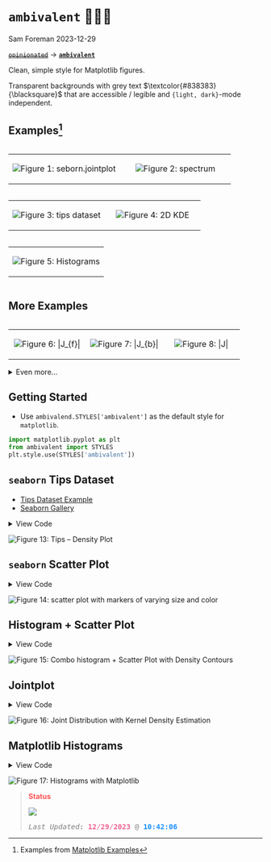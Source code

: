 # `ambivalent` 🤷🏻‍♂️
Sam Foreman
2023-12-29

[~~`opinionated`~~](https://github.com/saforem2/opinionated)
$\longrightarrow$
[**`ambivalent`**](https://github.com/saforem2/ambivalent)

Clean, simple style for Matplotlib figures.

Transparent backgrounds with grey text
$\textcolor{#838383}{\blacksquare}$ that are accessible / legible and
`{light, dark}`-mode independent.

## Examples[^1]

<div class="flex" style="flex-direction:row;">

<div layout-valign="bottom"
style="display: flex; text-align:center; align-items: flex-end;">

<table>
<colgroup>
<col style="width: 50%" />
<col style="width: 50%" />
</colgroup>
<tbody>
<tr class="odd">
<td style="text-align: center;"><div width="50.0%"
data-layout-align="center">
<p><img src="./assets/penguins.svg" id="fig-penguins" class="stretch"
data-fig.extended="false" alt="Figure 1: seborn.jointplot" /></p>
</div></td>
<td style="text-align: center;"><div width="50.0%"
data-layout-align="center">
<p><img src="./assets/spectrum.svg" id="fig-spectrum" class="stretch"
data-fig.extended="false" alt="Figure 2: spectrum" /></p>
</div></td>
</tr>
</tbody>
</table>

</div>

<div layout-valign="bottom"
style="display: flex; text-align:center; align-items: flex-end;">

<table>
<colgroup>
<col style="width: 50%" />
<col style="width: 50%" />
</colgroup>
<tbody>
<tr class="odd">
<td style="text-align: center;"><div width="50.0%"
data-layout-align="center">
<p><img src="./assets/tipde-kde_r.svg" id="fig-tips-kde" class="stretch"
data-fig.extended="false" alt="Figure 3: tips dataset" /></p>
</div></td>
<td style="text-align: center;"><div width="50.0%"
data-layout-align="center">
<p><img src="./assets/kde-2d_r.svg" id="fig-2d-kde" class="stretch"
data-fig.extended="false" alt="Figure 4: 2D KDE" /></p>
</div></td>
</tr>
</tbody>
</table>

</div>

<div style="display: flex; text-align:center;">

<table>
<colgroup>
<col style="width: 100%" />
</colgroup>
<tbody>
<tr class="odd">
<td style="text-align: center;"><div width="100.0%"
data-layout-align="center">
<p><img src="./assets/mpl-hist.svg" id="fig-mpl-hist" class="stretch"
data-fig.extended="false" alt="Figure 5: Histograms" /></p>
</div></td>
</tr>
</tbody>
</table>

</div>

</div>

## More Examples

<div layout-valign="bottom" style="display: flex; text-align:center;">

<table style="width:100%;">
<colgroup>
<col style="width: 33%" />
<col style="width: 33%" />
<col style="width: 33%" />
</colgroup>
<tbody>
<tr class="odd">
<td style="text-align: center;"><div width="33.3%"
data-layout-align="center">
<p><img
src="https://saforem2.github.io/l2hmc-qcd/qmd/l2hmc-2dU1/assets/output_33_22.svg"
id="fig-ridgeplot1" class="stretch" data-fig.extended="false"
alt="Figure 6: |J_{f}|" /></p>
</div></td>
<td style="text-align: center;"><div width="33.3%"
data-layout-align="center">
<p><img
src="https://saforem2.github.io/l2hmc-qcd/qmd/l2hmc-2dU1/assets/output_33_23.svg"
id="fig-ridgeplot2" class="stretch" data-fig.extended="false"
alt="Figure 7: |J_{b}|" /></p>
</div></td>
<td style="text-align: center;"><div width="33.3%"
data-layout-align="center">
<p><img
src="https://saforem2.github.io/l2hmc-qcd/qmd/l2hmc-2dU1/assets/output_33_21.svg"
id="fig-ridgeplot3" class="stretch" data-fig.extended="false"
alt="Figure 8: |J|" /></p>
</div></td>
</tr>
</tbody>
</table>

</div>

<details closed>
<summary>
<italic>Even more…</italic>
</summary>

<div id="fig-chains-dQ" layout-valign="bottom"
style="display: flex; text-align:center;">

<table>
<colgroup>
<col style="width: 100%" />
</colgroup>
<tbody>
<tr class="odd">
<td style="text-align: center;"><div width="100.0%"
data-layout-align="center">
<p><img src="./assets/chains.svg" id="fig-chains" class="stretch"
data-ref-parent="fig-chains-dQ" data-fig.extended="false"
alt="(a) \delta Q_{\mathrm{train}}" /></p>
</div></td>
</tr>
</tbody>
</table>

Figure 9: Figure from [`l2hmc-qcd`
Notebook](https://saforem2.github.io/l2hmc-qcd/qmd/l2hmc-2dU1/l2hmc-2dU1.html#inference)

</div>

### InferenceData

<div id="fig-xeps" style="display: flex; text-align:center;">

<img
src="https://saforem2.github.io/l2hmc-qcd/qmd/l2hmc-2dU1/assets/output_30_68.svg"
class="stretch" />

Figure 10: $\varepsilon_{x}$ during training

</div>

<div id="fig-veps" style="display: flex; text-align:center;">

<img
src="https://saforem2.github.io/l2hmc-qcd/qmd/l2hmc-2dU1/assets/output_30_68.svg"
class="stretch" />

Figure 11: $\varepsilon_{x}$ during training

</div>

<div id="fig-combined-chains" style="display: flex; text-align:center;">

<table>
<colgroup>
<col style="width: 100%" />
</colgroup>
<tbody>
<tr class="odd">
<td style="text-align: center;"><div width="100.0%"
data-layout-align="center">
<p><img
src="https://saforem2.github.io/l2hmc-qcd/qmd/l2hmc-2dU1/assets/output_48_1.svg"
id="fig-dQhist" class="stretch" data-ref-parent="fig-combined-chains"
data-fig.extended="false" alt="(a) \sum \delta Q" /></p>
</div></td>
</tr>
</tbody>
</table>

Figure 12: Figure from [`l2hmc-qcd`
Notebook](https://saforem2.github.io/l2hmc-qcd/qmd/l2hmc-2dU1/l2hmc-2dU1.html)

</div>

</details>

## Getting Started

- Use `ambivalend.STYLES['ambivalent']` as the default style for
  `matplotlib`.

``` python
import matplotlib.pyplot as plt
from ambivalent import STYLES
plt.style.use(STYLES['ambivalent'])
```

## `seaborn` Tips Dataset

- [Tips Dataset
  Example](https://seaborn.pydata.org/generated/seaborn.kdeplot.html)
- [Seaborn Gallery](https://seaborn.pydata.org/examples/index.html)

<details>
<summary>View Code</summary>

``` python
import seaborn as sns

tips = sns.load_dataset("tips")
tips.head()

fig, ax = plt.subplots(figsize=(6, 6))  # , ncols=2)

_ = sns.kdeplot(
   data=tips, x="total_bill", hue="size",
   fill=True, common_norm=False, palette="flare_r",
   alpha=.3, linewidth=0,
   ax=ax,  # [0],
)
_ = ax.set_ylabel('')
# _ = sns.kdeplot(
#    data=tips, x="tip", hue="size",
#    fill=True, common_norm=False, palette="crest",
#    alpha=.3, linewidth=0,
#    ax=ax[1],
# )
```

</details>

<img
src="index_files/figure-commonmark/fig-py-tips-density-output-1.svg"
id="fig-py-tips-density" alt="Figure 13: Tips – Density Plot" />

## `seaborn` Scatter Plot

<details>
<summary>View Code</summary>

``` python
import seaborn as sns
import matplotlib.pyplot as plt

# Load the example diamonds dataset
diamonds = sns.load_dataset("diamonds")

# Draw a scatter plot while assigning point colors and sizes to different
# variables in the dataset
f, ax = plt.subplots(figsize=(6, 6))
_ = sns.despine(f, left=True, bottom=True)
_ = clarity_ranking = ["I1", "SI2", "SI1", "VS2", "VS1", "VVS2", "VVS1", "IF"]
_ = sns.scatterplot(x="carat", y="price",
                hue="clarity", size="depth",
                palette="flare",
                hue_order=clarity_ranking,
                sizes=(1, 8), linewidth=0,
                data=diamonds, ax=ax)
```

</details>

<img
src="index_files/figure-commonmark/fig-py-diamonds-scatter-output-1.svg"
id="fig-py-diamonds-scatter"
alt="Figure 14: scatter plot with markers of varying size and color" />

## Histogram + Scatter Plot

<details>
<summary>View Code</summary>

``` python
import numpy as np
import seaborn as sns
import matplotlib.pyplot as plt

# Simulate data from a bivariate Gaussian
n = 10000
mean = [0, 0]
cov = [(2, .4), (.4, .2)]
rng = np.random.RandomState(0)
x, y = rng.multivariate_normal(mean, cov, n).T

# Draw a combo histogram and scatterplot with density contours
f, ax = plt.subplots(figsize=(6, 6))
_ = sns.scatterplot(x=x, y=y, s=5, color="#666666", alpha=0.3)
_ = sns.histplot(x=x, y=y, bins=50, pthresh=.1, cmap="flare_r")
_ = sns.kdeplot(x=x, y=y, levels=5, color="w", linewidths=1)
_ = ax.set_xlabel('x')
_ = ax.set_ylabel('y')
_ = plt.show()
```

</details>

<img
src="index_files/figure-commonmark/fig-py-hist-scatter-output-1.svg"
id="fig-py-hist-scatter"
alt="Figure 15: Combo histogram + Scatter Plot with Density Contours" />

## Jointplot

<details>
<summary>View Code</summary>

``` python
import seaborn as sns
# Load the penguins dataset
penguins = sns.load_dataset("penguins")
# Show the joint distribution using kernel density estimation
import matplotlib as mpl
with mpl.rc_context(plt.rcParams.update({'axes.grid': False})):
  g = sns.jointplot(
      data=penguins,
      x="bill_length_mm",
      y="bill_depth_mm",
      hue="species",
      # kind="kde",
      edgecolors='none',
      alpha=0.4,
  )
  _ = plt.grid(False)
  plt.show()
```

</details>

<img src="index_files/figure-commonmark/fig-py-kde-2d-output-1.svg"
id="fig-py-kde-2d"
alt="Figure 16: Joint Distribution with Kernel Density Estimation" />

## Matplotlib Histograms

<details>
<summary>View Code</summary>

``` python
import matplotlib.pyplot as plt
import numpy as np

n_bins = 10
x = np.random.randn(1000, 3)

plt.rcParams['axes.grid'] = True

fig, ((ax0, ax1), (ax2, ax3)) = plt.subplots(nrows=2, ncols=2)

colors = ['#333333', '#666666', '#999999']
ax0.hist(x, n_bins, density=True, histtype='bar', color=colors, label=colors)
_ = ax0.legend()
_ = ax0.set_title('bars with legend')

_ = ax1.hist(x, n_bins, density=True, histtype='bar', stacked=True, alpha=0.4)
_ = ax1.set_title('stacked bar')

_ = ax2.hist(x, n_bins, histtype='step', stacked=True, fill=False)
_ = ax2.set_title('stack step (unfilled)')

# Make a multiple-histogram of data-sets with different length.
x_multi = [np.random.randn(n) for n in [10000, 5000, 2000]]
_ = ax3.hist(x_multi, n_bins, histtype='bar')
_ = ax3.set_title('different sample sizes')

_ = fig.tight_layout()
plt.show()
```

</details>

<img src="index_files/figure-commonmark/fig-py-mpl-hists-output-1.svg"
id="fig-py-mpl-hists" alt="Figure 17: Histograms with Matplotlib" />

<!-- ```{python} -->
<!-- #| code-fold: true -->
<!-- #| code-summary: "boxenplot" -->
<!-- #| label: fig-py-boxenplot -->
<!-- #| output: true -->
<!-- #| fig-cap: "Seaborn Boxenplot" -->
<!-- #| layout: [[100]] -->
<!---->
<!-- import seaborn as sns -->
<!---->
<!-- diamonds = sns.load_dataset("diamonds") -->
<!-- clarity_ranking = ["I1", "SI2", "SI1", "VS2", "VS1", "VVS2", "VVS1", "IF"] -->
<!---->
<!-- sns.boxenplot( -->
<!--     diamonds, x="clarity", y="carat", -->
<!--     color="b", order=clarity_ranking, width_method="linear", -->
<!-- ) -->
<!-- ``` -->
<!-- ```{python} -->
<!-- import warnings -->
<!-- from ambivalent import STYLES -->
<!-- import matplotlib.pyplot as plt -->
<!-- import numpy as np -->
<!---->
<!-- plt.style.use(STYLES['ambivalent']) -->
<!---->
<!-- # some random data -->
<!-- x = np.random.randn(1000) -->
<!-- y = np.random.randn(1000) -->
<!---->
<!---->
<!-- def scatter_hist(x, y, ax, ax_histx, ax_histy, alpha: float = 0.4): -->
<!--     # no labels -->
<!--     ax_histx.tick_params(axis="x", labelbottom=False) -->
<!--     ax_histy.tick_params(axis="y", labelleft=False) -->
<!---->
<!--     # the scatter plot: -->
<!--     ax.scatter(x, y, alpha=alpha) -->
<!---->
<!--     # now determine nice limits by hand: -->
<!--     binwidth = 0.25 -->
<!--     xymax = max(np.max(np.abs(x)), np.max(np.abs(y))) -->
<!--     lim = (int(xymax/binwidth) + 1) * binwidth -->
<!---->
<!--     bins = np.arange(-lim, lim + binwidth, binwidth) -->
<!--     ax_histx.hist(x, bins=bins) -->
<!--     ax_histy.hist(y, bins=bins, orientation='horizontal') -->
<!-- ``` -->
<!-- ### 2D Density -->
<!---->
<!-- ```{python} -->
<!-- #| code-fold: true -->
<!-- #| code-summary: "Make the plot" -->
<!-- #| label: fig-py-density2d -->
<!-- #| output: true -->
<!-- #| fig-cap: "2D Density plot" -->
<!-- #| layout: [[100]] -->
<!---->
<!-- # Start with a square Figure. -->
<!-- fig = plt.figure(figsize=(6, 6)) -->
<!-- # Add a gridspec with two rows and two columns and a ratio of 1 to 4 between -->
<!-- # the size of the marginal axes and the main axes in both directions. -->
<!-- # Also adjust the subplot parameters for a square plot. -->
<!-- gs = fig.add_gridspec(2, 2,  width_ratios=(4, 1), height_ratios=(1, 4), -->
<!--                       left=0.1, right=0.9, bottom=0.1, top=0.9, -->
<!--                       wspace=0.15, hspace=0.15) -->
<!-- # Create the Axes. -->
<!-- ax = fig.add_subplot(gs[1, 0]) -->
<!-- ax_histx = fig.add_subplot(gs[0, 0], sharex=ax) -->
<!-- ax_histy = fig.add_subplot(gs[1, 1], sharey=ax) -->
<!-- _ = fig.axes[1].grid(False) -->
<!-- _ = fig.axes[2].set_xticklabels([]) -->
<!-- _ = fig.axes[1].set_yticklabels([]) -->
<!-- _ = fig.axes[2].grid(False) -->
<!-- _ = fig.axes[0].set_xticklabels(fig.axes[0].get_xticklabels()) -->
<!-- _ = fig.axes[0].set_yticklabels(fig.axes[0].get_yticklabels()) -->
<!---->
<!-- # Draw the scatter plot and marginals. -->
<!-- _ = scatter_hist(x, y, ax, ax_histx, ax_histy) -->
<!-- _ = plt.show() -->
<!-- ``` -->
<!---->
<!---->
<!-- ```{python} -->
<!-- import numpy as np -->
<!-- import matplotlib.animation as animation -->
<!---->
<!-- # Fixing random state for reproducibility -->
<!-- np.random.seed(19680801) -->
<!---->
<!---->
<!-- def random_walk(num_steps, max_step=0.05): -->
<!--     """Return a 3D random walk as (num_steps, 3) array.""" -->
<!--     start_pos = np.random.random(3) -->
<!--     steps = np.random.uniform(-max_step, max_step, size=(num_steps, 3)) -->
<!--     walk = start_pos + np.cumsum(steps, axis=0) -->
<!--     return walk -->
<!---->
<!---->
<!-- def update_lines(num, walks, lines): -->
<!--     for line, walk in zip(lines, walks): -->
<!--         # NOTE: there is no .set_data() for 3 dim data... -->
<!--         line.set_data(walk[:num, :2].T) -->
<!--         line.set_3d_properties(walk[:num, 2]) -->
<!--     return lines -->
<!---->
<!---->
<!-- # Data: 40 random walks as (num_steps, 3) arrays -->
<!-- num_steps = 30 -->
<!-- walks = [random_walk(num_steps) for index in range(40)] -->
<!---->
<!-- # Attaching 3D axis to the figure -->
<!-- fig = plt.figure() -->
<!-- ax = fig.add_subplot(projection="3d") -->
<!---->
<!-- # Create lines initially without data -->
<!-- lines = [ax.plot([], [], [])[0] for _ in walks] -->
<!---->
<!-- # Setting the axes properties -->
<!-- _ = ax.set(xlim3d=(0, 1), xlabel='X') -->
<!-- _ = ax.set(ylim3d=(0, 1), ylabel='Y') -->
<!-- _ = ax.set(zlim3d=(0, 1), zlabel='Z') -->
<!---->
<!-- # Creating the Animation object -->
<!-- ani = animation.FuncAnimation( -->
<!--     fig, update_lines, num_steps, fargs=(walks, lines), interval=100) -->
<!---->
<!-- plt.show() -->
<!-- ``` -->

<div>

> **<span style="color: #FF5252;"> Status</span>**
>
> <span style="text-align:center;">![](https://hits.seeyoufarm.com/api/count/incr/badge.svg?url=https%3A%2F%2Fsaforem2.github.io%2Fambivalent&count_bg=%23222222&title_bg=%23303030&icon=&icon_color=%23E7E7E7)</span>
>
> <pre style="white-space:pre;overflow-x:auto;line-height:normal;font-family:Menlo,'DejaVu Sans Mono',consolas,'Courier New',monospace"><span style="color: #7f7f7f; text-decoration-color: #7f7f7f; font-style: italic">Last Updated</span>: <span style="color: #f06292; text-decoration-color: #f06292; font-weight: bold">12</span><span style="color: #f06292; text-decoration-color: #f06292">/</span><span style="color: #f06292; text-decoration-color: #f06292; font-weight: bold">29</span><span style="color: #f06292; text-decoration-color: #f06292">/</span><span style="color: #f06292; text-decoration-color: #f06292; font-weight: bold">2023</span> <span style="color: #7f7f7f; text-decoration-color: #7f7f7f">@</span> <span style="color: #1a8fff; text-decoration-color: #1a8fff; font-weight: bold">10:42:06</span>
> </pre>

</div>

[^1]: Examples from [Matplotlib
    Examples](https://matplotlib.org/stable/gallery/index.html)
